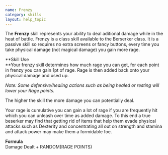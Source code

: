 ```yaml
---
name: Frenzy
category: skills
layout: help_topic
---
```

The **Frenzy** skill represents your ability to deal aditional damage while in the heat of battle. Frenzy is a class skill available to the Berserker class. It is a passive skill so requires no extra screens or fancy buttons, every time you take physical damage (not magical damage) you gain more rage.

**Skill Use  
**Your frenzy skill determines how much rage you can get, for each point in frenzy you can gain 1pt of rage. Rage is then added back onto your physical damage and used up.  
  
_Note: Some defensive/healing actions such as being healed or resting will lower your Rage points._  
  
The higher the skill the more damage you can potentially deal.

Your rage is cumulative you can gain a lot of rage if you are frequently hit which you can unleash over time as added damage. To this end a true beserker may find that getting rid of items that help them evade physical attacks such as Dexterity and concentrating all out on strength and stamina and attack power may make them a formidable foe.  
  
**Formula**  
Damage Dealt + RANDOM(RAGE POINTS)